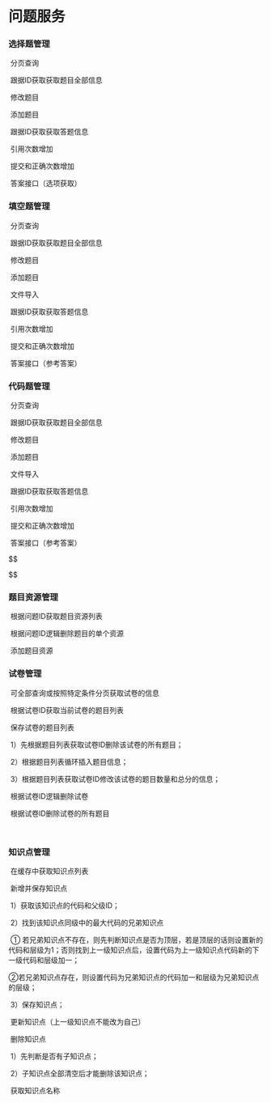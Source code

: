 # 问题服务

### 选择题管理

​	分页查询

​	跟据ID获取获取题目全部信息

​	修改题目

​	添加题目

​	跟据ID获取获取答题信息

​	引用次数增加

​	提交和正确次数增加

​	答案接口（选项获取）



### 填空题管理

​	分页查询

​	跟据ID获取获取题目全部信息

​	修改题目

​	添加题目

​	文件导入

​	跟据ID获取获取答题信息

​	引用次数增加

​	提交和正确次数增加

​	答案接口（参考答案）



### 代码题管理

​	分页查询

​	跟据ID获取获取题目全部信息

​	修改题目

​	添加题目

​	文件导入

​	跟据ID获取获取答题信息

​	引用次数增加

​	提交和正确次数增加

​	答案接口（参考答案）







$$

$$

### 题目资源管理

​	根据问题ID获取题目资源列表

​	根据问题ID逻辑删除题目的单个资源

​	添加题目资源



### 试卷管理

​	可全部查询或按照特定条件分页获取试卷的信息

​	根据试卷ID获取当前试卷的题目列表

​	保存试卷的题目列表

​		1）先根据题目列表获取试卷ID删除该试卷的所有题目；

​		2）根据题目列表循环插入题目信息；

​		3）根据题目列表获取试卷ID修改该试卷的题目数量和总分的信息；

​	根据试卷ID逻辑删除试卷

​	根据试卷ID删除试卷的所有题目

​	

### 知识点管理

​	在缓存中获取知识点列表

​	新增并保存知识点

​		1）获取该知识点的代码和父级ID；

​		2）找到该知识点同级中的最大代码的兄弟知识点

​			① 若兄弟知识点不存在，则先判断知识点是否为顶层，若是顶层的话则设置新的代码和层级为1；否则找到上一级知识点后，设置代码为上一级知识点代码新的下一级代码和层级加一；

​			②若兄弟知识点存在，则设置代码为兄弟知识点的代码加一和层级为兄弟知识点的层级；

​		3）保存知识点；

​	更新知识点（上一级知识点不能改为自己）

​	删除知识点

​		1）先判断是否有子知识点；

​		2）子知识点全部清空后才能删除该知识点；

​	获取知识点名称

​	

​	

